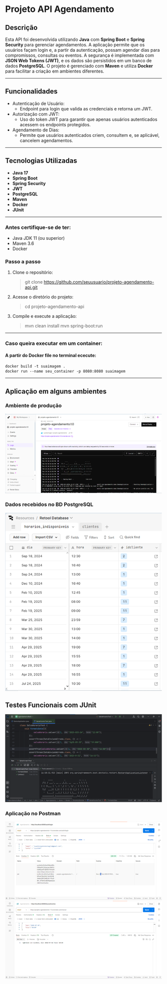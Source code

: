# Projeto API Agendamento

## Descrição
Esta API foi desenvolvida utilizando **Java** com **Spring Boot** e **Spring Security** para gerenciar agendamentos. A aplicação permite que os usuários façam login e, a partir da autenticação, possam agendar dias para compromissos, consultas ou eventos. A segurança é implementada com **JSON Web Tokens (JWT)**, e os dados são persistidos em um banco de dados **PostgreSQL**. O projeto é gerenciado com **Maven** e utiliza **Docker** para facilitar a criação em ambientes diferentes.

---

## Funcionalidades

- Autenticação de Usuário:  
    - Endpoint para login que valida as credenciais e retorna um JWT.  
- Autorização com JWT:  
    - Uso do token JWT para garantir que apenas usuários autenticados acessem os endpoints protegidos.  
- Agendamento de Dias:  
    - Permite que usuários autenticados criem, consultem e, se aplicável, cancelem agendamentos.  


---

## Tecnologias Utilizadas

- **Java 17**
- **Spring Boot**
- **Spring Security**
- **JWT**
- **PostgreSQL**
- **Maven**
- **Docker**
- **JUnit**

---

### Antes certifique-se de ter:
- Java JDK 11 (ou superior)
- Maven 3.6
- Docker
    
### Passo a passo

1. Clone o repositório:
   > git clone https://github.com/seuusuario/projeto-agendamento-api.git
  
2. Acesse o diretório do projeto:
   > cd projeto-agendamento-api

3. Compile e execute a aplicação:
   > mvn clean install
   > mvn spring-boot:run

---

### Caso queira executar em um container:
#### A partir do Docker file no terminal ececute: <br/>
    docker build -t suaimagem .
    docker run --name seu_container -p 8080:8080 suaimagem

---

## Aplicação em alguns ambientes
### Ambiente de produção
![Database page](src/main/resources/static/logs.png)

### Dados recebidos no BD PostgreSQL 
![Database page](src/main/resources/static/dadosAgenda.png)
    
## Testes Funcionais com JUnit
![TestesPage](src/main/resources/static/testes.png)

### Aplicação no Postman
![PostmanPage](src/main/resources/static/postmanLogin.png)
![PostmanPage](src/main/resources/static/postmanAgendar.png)
